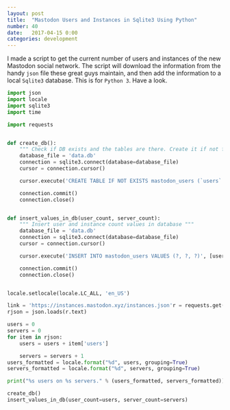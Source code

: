 ```yaml
---
layout: post
title:  "Mastodon Users and Instances in Sqlite3 Using Python"
number: 40
date:   2017-04-15 0:00
categories: development
---
```

I made a script to get the current number of users and instances of the new Mastodon social network. The script will download the information from the handy `json` file these great guys maintain, and then add the information to a local `Sqlite3` database. This is for `Python 3`. Have a look.

```python
import json
import locale
import sqlite3
import time

import requests


def create_db():
    """ Check if DB exists and the tables are there. Create it if not found. """
    database_file = 'data.db'    
    connection = sqlite3.connect(database=database_file)
    cursor = connection.cursor()

    cursor.execute('CREATE TABLE IF NOT EXISTS mastodon_users (`users` INTEGER UNSIGNED, `instances` INTEGER UNSIGNED, `timestamp` INTEGER UNSIGNED)')

    connection.commit()
    connection.close()


def insert_values_in_db(user_count, server_count):
    """ Insert user and instance count values in database """
    database_file = 'data.db'
    connection = sqlite3.connect(database=database_file)
    cursor = connection.cursor()

    cursor.execute('INSERT INTO mastodon_users VALUES (?, ?, ?)', [user_count, server_count, int(time.time())])

    connection.commit()
    connection.close()


locale.setlocale(locale.LC_ALL, 'en_US')

link = 'https://instances.mastodon.xyz/instances.json'r = requests.get(link)
rjson = json.loads(r.text)

users = 0
servers = 0
for item in rjson:
    users = users + item['users']

    servers = servers + 1
users_formatted = locale.format("%d", users, grouping=True)
servers_formatted = locale.format("%d", servers, grouping=True)

print("%s users on %s servers." % (users_formatted, servers_formatted))

create_db()
insert_values_in_db(user_count=users, server_count=servers)
```